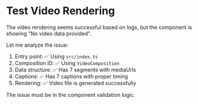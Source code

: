 # Test Video Rendering

The video rendering seems successful based on logs, but the component is showing "No video data provided".

Let me analyze the issue:

1. Entry point: ✅ Using `src/index.ts`
2. Composition ID: ✅ Using `VideoComposition`
3. Data structure: ✅ Has 7 segments with mediaUrls
4. Captions: ✅ Has 7 captions with proper timing
5. Rendering: ✅ Video file is generated successfully

The issue must be in the component validation logic.
